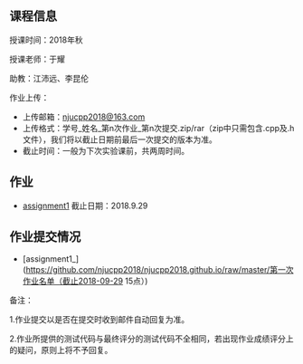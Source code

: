 ## 课程信息

授课时间：2018年秋

授课老师：于耀

助教：江沛远、李昆伦

作业上传：
* 上传邮箱：njucpp2018@163.com
* 上传格式：学号_姓名_第n次作业_第n次提交.zip/rar（zip中只需包含.cpp及.h文件），我们将以截止日期前最后一次提交的版本为准。
* 截止时间：一般为下次实验课前，共两周时间。

## 作业

* [assignment1](https://github.com/njucpp2018/njucpp2018.github.io/raw/master/LibArray.zip)  截止日期：2018.9.29

## 作业提交情况

* [assignment1_](https://github.com/njucpp2018/njucpp2018.github.io/raw/master/第一次作业名单（截止2018-09-29 15点）)

备注：

1.作业提交以是否在提交时收到邮件自动回复为准。

2.作业所提供的测试代码与最终评分的测试代码不全相同，若出现作业成绩评分上的疑问，原则上将不予回复。
